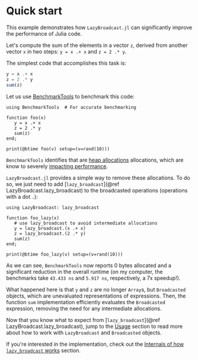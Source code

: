 # Quick start

This example demonstrates how `LazyBroadcast.jl` can significantly improve the performance of Julia code.

Let's compute the sum of the elements in a vector `z`, derived from another vector `x` in two steps: `y = x .+ x` and `z = 2 .* y`.

The simplest code that accomplishes this task is:
```julia
y = x .+ x
z = 2 .* y
sum(z)
```

Let us use [BenchmarkTools](https://juliaci.github.io/BenchmarkTools.jl/) to
benchmark this code:
```@example quick
using BenchmarkTools  # For accurate benchmarking

function foo(x)
   y = x .+ x
   z = 2 .* y
   sum(z)
end;

print(@btime foo(v) setup=(v=rand(10)))
```

`BenchmarkTools` identifies that are [heap
allocations](https://en.wikipedia.org/wiki/C_dynamic_memory_allocation)
allocations, which are know to severely [impacting
performance](https://docs.julialang.org/en/v1/manual/performance-tips/#Measure-performance-with-[@time](@ref)-and-pay-attention-to-memory-allocation).

`LazyBroadcast.jl` provides a simple way to remove these allocations. To do so,
we just need to add [`lazy_broadcast`](@ref LazyBroadcast.lazy_broadcast) to the
broadcasted operations (operations with a dot `.`):
```@example quick
using LazyBroadcast: lazy_broadcast

function foo_lazy(x)
   # use lazy_broadcast to avoid intermediate allocations
   y = lazy_broadcast.(x .+ x)
   z = lazy_broadcast.(2 .* y)
   sum(z)
end;

print(@btime foo_lazy(v) setup=(v=rand(10)))
```

As we can see, `BenchmarkTools` now reports 0 bytes allocated and a significant
reduction in the overall runtime (on my computer, the benchmarks take `43.433
ns` and `5.917 ns`, respectively, a 7x speedup!).

What happened here is that `y` and `z` are no longer `Array`s, but `Broadcasted`
objects, which are unevaluated representations of expressions. Then, the
function `sum` implementation efficiently evaluates the `Broadcasted` expression, removing the need for any
intermediate allocations.

Now that you know what to expect from [`lazy_broadcast`](@ref
LazyBroadcast.lazy_broadcast), jump to the [Usage](@ref) section to read more
about how to work with `LazyBroadcast` and `Broadcasted` objects.

If you're interested in the implementation, check out the [Internals of how
`lazy_broadcast` works](@ref) section.
